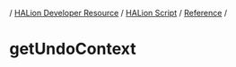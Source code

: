 / [HALion Developer Resource](../..//HALion-Developer-Resource.md) / [HALion Script](./HALion-Script.md) / [Reference](./Reference.md) /

# getUndoContext
